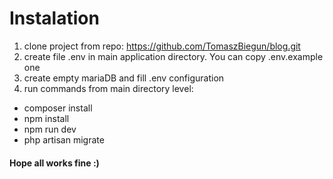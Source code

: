 # Instalation
1. clone project from repo: https://github.com/TomaszBiegun/blog.git
2. create file .env in main application directory. You can copy .env.example one
3. create empty mariaDB and fill .env configuration
4. run commands from main directory level:
- composer install
- npm install
- npm run dev
- php artisan migrate
#### Hope all works fine :)